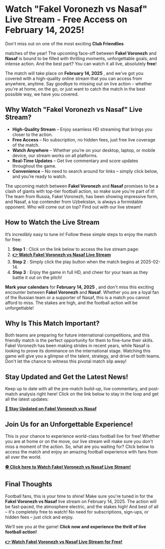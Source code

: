 # Watch "Fakel Voronezh vs Nasaf" Live Stream - Free Access on February 14, 2025!

Don't miss out on one of the most exciting **Club Friendlies**

 matches of the year! The upcoming face-off between **Fakel Voronezh** and **Nasaf** is bound to be filled with thrilling moments, unforgettable goals, and intense action. And the best part? You can watch it all live, absolutely **free**!

The match will take place on **February 14, 2025** , and we’ve got you covered with a high-quality online stream that you can access from anywhere, anytime. Say goodbye to missing out on live action – whether you're at home, on the go, or just want to catch the match in the best possible way, we have you covered.

## Why Watch "Fakel Voronezh vs Nasaf" Live Stream?

- **High-Quality Stream** – Enjoy seamless HD streaming that brings you closer to the action.
- **Free Access** – No subscription, no hidden fees, just free live coverage of the match.
- **Watch Anywhere** – Whether you’re on your desktop, laptop, or mobile device, our stream works on all platforms.
- **Real-Time Updates** – Get live commentary and score updates throughout the game.
- **Convenience** – No need to search around for links – simply click below, and you’re ready to watch.

The upcoming match between **Fakel Voronezh** and **Nasaf** promises to be a clash of giants with top-tier football action, so make sure you're part of it! The team from Russia, Fakel Voronezh, has been showing impressive form, and Nasaf, a top contender from Uzbekistan, is always a formidable opponent. Who will come out on top? Find out with our live stream!

## How to Watch the Live Stream

It’s incredibly easy to tune in! Follow these simple steps to enjoy the match for free:

1. **Step 1** : Click on the link below to access the live stream page:
2. [**👉 Watch Fakel Voronezh vs Nasaf Live Stream**](https://tinyurl.com/livestreamfreeo?st=Fakel+Voronezh+vs+Nasaf&si=ghc)
3. **Step 2** : Simply click the play button when the match begins at 2025-02-14.
4. **Step 3** : Enjoy the game in full HD, and cheer for your team as they battle it out on the pitch!

**Mark your calendars** for **February 14, 2025** , and don't miss this exciting encounter between **Fakel Voronezh** and **Nasaf**. Whether you are a loyal fan of the Russian team or a supporter of Nasaf, this is a match you cannot afford to miss. The stakes are high, and the football action will be unforgettable!

## Why Is This Match Important?

Both teams are preparing for future international competitions, and this friendly match is the perfect opportunity for them to fine-tune their skills. Fakel Voronezh has been making strides in recent years, while Nasaf is looking to prove its dominance on the international stage. Watching this game will give you a glimpse of the talent, strategy, and drive of both teams. Don't let the chance to witness this pivotal match slip away!

## Stay Updated and Get the Latest News!

Keep up to date with all the pre-match build-up, live commentary, and post-match analysis right here! Click on the link below to stay in the loop and get all the latest updates:

[**📲 Stay Updated on Fakel Voronezh vs Nasaf**](https://tinyurl.com/livestreamfreeo?st=Fakel+Voronezh+vs+Nasaf&si=ghc)

## Join Us for an Unforgettable Experience!

This is your chance to experience world-class football live for free! Whether you are at home or on the move, our live stream will make sure you don't miss a moment of the action. So, what are you waiting for? Click below to access the match and enjoy an amazing football experience with fans from all over the world.

[**⚽ Click here to Watch Fakel Voronezh vs Nasaf Live Stream!**](https://tinyurl.com/livestreamfreeo?st=Fakel+Voronezh+vs+Nasaf&si=ghc)

## Final Thoughts

Football fans, this is your time to shine! Make sure you're tuned in for the **Fakel Voronezh vs Nasaf** live stream on February 14, 2025. The action will be fast-paced, the atmosphere electric, and the stakes high! And best of all – it's completely free to watch! No need for subscriptions, sign-ups, or hidden fees – just click and enjoy.

We’ll see you at the game! **Click now and experience the thrill of live football action!**

[**👉 Watch Fakel Voronezh vs Nasaf Live Stream for Free!**](https://tinyurl.com/livestreamfreeo?st=Fakel+Voronezh+vs+Nasaf&si=ghc)

